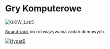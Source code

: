 # Gry Komputerowe

![GKiW_Lab5](https://user-images.githubusercontent.com/12998256/96028566-bb2b7e00-0e59-11eb-92df-efa46c7ba0fd.png)

[Soundtrack](https://soundcloud.com/hyper_b/tracks) do rozwiązywania zadań domowych.

[![HyperB](https://user-images.githubusercontent.com/12998256/96028568-bbc41480-0e59-11eb-826f-88e13ed533ef.JPG)](https://soundcloud.com/hyper_b/tracks)
